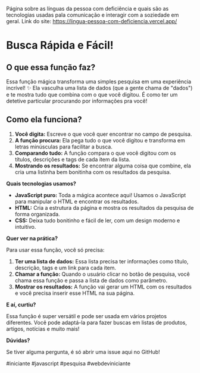 Página sobre as línguas da pessoa com deficiência e quais são as tecnologias usadas pala comunicação e interagir com a soziedade em geral.
Link do site: https://lingua-pessoa-com-deficiencia.vercel.app/


<h1>Busca Rápida e Fácil!</h1>

<h2>O que essa função faz?</h2>

<p>Essa função mágica transforma uma simples pesquisa em uma experiência incrível! ✨ Ela vasculha uma lista de dados (que a gente chama de "dados") e te mostra tudo que combina com o que você digitou. É como ter um detetive particular procurando por informações pra você!</p>

<h2>Como ela funciona?</h2>

1. **Você digita:** Escreve o que você quer encontrar no campo de pesquisa.
2. **A função procura:** Ela pega tudo o que você digitou e transforma em letras minúsculas para facilitar a busca.
3. **Comparando tudo:** A função compara o que você digitou com os títulos, descrições e tags de cada item da lista.
4. **Mostrando os resultados:** Se encontrar alguma coisa que combine, ela cria uma listinha bem bonitinha com os resultados da pesquisa.

**Quais tecnologias usamos?**

* **JavaScript puro:** Toda a mágica acontece aqui! Usamos o JavaScript para manipular o HTML e encontrar os resultados.
* **HTML:** Cria a estrutura da página e mostra os resultados da pesquisa de forma organizada.
* **CSS:** Deixa tudo bonitinho e fácil de ler, com um design moderno e intuitivo.

**Quer ver na prática?**

Para usar essa função, você só precisa:

1. **Ter uma lista de dados:** Essa lista precisa ter informações como título, descrição, tags e um link para cada item.
2. **Chamar a função:** Quando o usuário clicar no botão de pesquisa, você chama essa função e passa a lista de dados como parâmetro.
3. **Mostrar os resultados:** A função vai gerar um HTML com os resultados e você precisa inserir esse HTML na sua página.

**E aí, curtiu?**

Essa função é super versátil e pode ser usada em vários projetos diferentes. Você pode adaptá-la para fazer buscas em listas de produtos, artigos, notícias e muito mais!

**Dúvidas?**

Se tiver alguma pergunta, é só abrir uma issue aqui no GitHub! 

#iniciante #javascript #pesquisa #webdeviniciante


